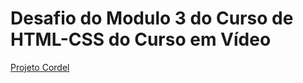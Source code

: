 <!DOCTYPE html>
<html lang="pt-br">
<head>
    <meta charset="UTF-8">
    <meta name="viewport" content="width=device-width, initial-scale=1.0">
</head>
<body>
    <h1>Desafio do Modulo 3 do Curso de HTML-CSS do Curso em Vídeo</h1>
    <p><a href="https://anaflavia010/github.io/Projeto_Cordel">Projeto Cordel</a></p>
</body>
</html>
